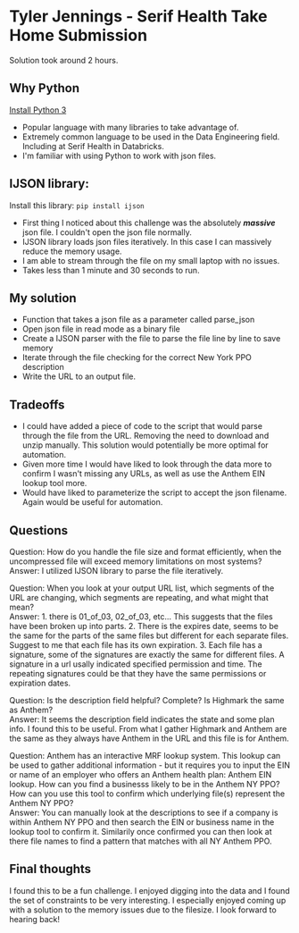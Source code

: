 # Tyler Jennings - Serif Health Take Home Submission
Solution took around 2 hours.

## Why Python
[Install Python 3](https://www.python.org/downloads/)
- Popular language with many libraries to take advantage of.
- Extremely common language to be used in the Data Engineering field. Including at Serif Health in Databricks.
- I'm familiar with using Python to work with json files.

## IJSON library:
Install this library: ```pip install ijson```
- First thing I noticed about this challenge was the absolutely ***massive*** json file. I couldn't open the json file normally.
- IJSON library loads json files iteratively. In this case I can massively reduce the memory usage.
- I am able to stream through the file on my small laptop with no issues.
- Takes less than 1 minute and 30 seconds to run.

## My solution
- Function that takes a json file as a parameter called parse_json
- Open json file in read mode as a binary file
- Create a IJSON parser with the file to parse the file line by line to save memory
- Iterate through the file checking for the correct New York PPO description
- Write the URL to an output file.

## Tradeoffs
- I could have added a piece of code to the script that would parse through the file from the URL. Removing the need to download and unzip manually. This solution would potentially be more optimal for automation.
- Given more time I would have liked to look through the data more to confirm I wasn't missing any URLs, as well as use the Anthem EIN lookup tool more.
- Would have liked to parameterize the script to accept the json filename. Again would be useful for automation.

## Questions
Question: How do you handle the file size and format efficiently, when the uncompressed file will exceed memory limitations on most systems?  
Answer: I utilized IJSON library to parse the file iteratively.

Question: When you look at your output URL list, which segments of the URL are changing, which segments are repeating, and what might that mean?  
Answer: 1. there is 01_of_03, 02_of_03, etc... This suggests that the files have been broken up into parts. 2. There is the expires date, seems to be the same for the parts of the same files but different for each separate files. Suggest to me that each file has its own expiration. 3. Each file has a signature, some of the signatures are exactly the same for different files. A signature in a url usally indicated specified permission and time. The repeating signatures could be that they have the same permissions or expiration dates.

Question: Is the description field helpful? Complete? Is Highmark the same as Anthem?  
Answer: It seems the description field indicates the state and some plan info. I found this to be useful. From what I gather Highmark and Anthem are the same as they always have Anthem in the URL and this file is for Anthem.

Question: Anthem has an interactive MRF lookup system. This lookup can be used to gather additional information - but it requires you to input the EIN or name of an employer who offers an Anthem health plan: Anthem EIN lookup. How can you find a businesss likely to be in the Anthem NY PPO? How can you use this tool to confirm which underlying file(s) represent the Anthem NY PPO?  
Answer: You can manually look at the descriptions to see if a company is within Anthem NY PPO and then search the EIN or business name in the lookup tool to confirm it. Similarily once confirmed you can then look at there file names to find a pattern that matches with all NY Anthem PPO.

## Final thoughts
I found this to be a fun challenge. I enjoyed digging into the data and I found the set of constraints to be very interesting. I especially enjoyed coming up with a solution to the memory issues due to the filesize. I look forward to hearing back!